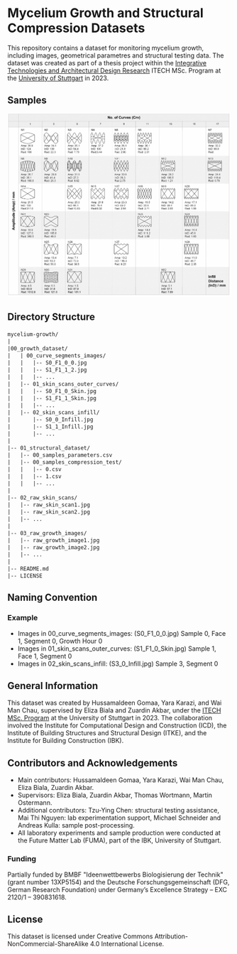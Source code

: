 # Mycelium Growth and Structural Compression Datasets

This repository contains a dataset for monitoring mycelium growth, including images, geometrical parametres and structural testing data. The dataset was created as part of a thesis project within the [Integrative Technologies and Architectural Design Research](https://www.itech.uni-stuttgart.de/) ITECH MSc. Program at the [University of Stuttgart](https://www.uni-stuttgart.de/) in 2023.

## Samples

![overview](https://github.com/HussamAG/Myceilum_Growth/blob/main/overview.jpg)

## Directory Structure
```
mycelium-growth/
|
|00_growth_dataset/
|   | 00_curve_segments_images/
|   |   |-- S0_F1_0_0.jpg
|   |   |-- S1_F1_1_2.jpg
|   |   |-- ...
|   |-- 01_skin_scans_outer_curves/
|   |   |-- S0_F1_0_Skin.jpg
|   |   |-- S1_F1_1_Skin.jpg
|   |   |-- ...
|   |-- 02_skin_scans_infill/
|       |-- S0_0_Infill.jpg
|       |-- S1_1_Infill.jpg
|       |-- ...
|
|-- 01_structural_dataset/
|   |-- 00_samples_parameters.csv
|   |-- 00_samples_compression_test/
|   |   |-- 0.csv
|   |   |-- 1.csv
|   |   |-- ...
|
|-- 02_raw_skin_scans/
|   |-- raw_skin_scan1.jpg
|   |-- raw_skin_scan2.jpg
|   |-- ...
|
|-- 03_raw_growth_images/
|   |-- raw_growth_image1.jpg
|   |-- raw_growth_image2.jpg
|   |-- ...
|
|-- README.md
|-- LICENSE
```
## Naming Convention

### Example

   - Images in 00_curve_segments_images: (S0_F1_0_0.jpg) Sample 0, Face 1, Segment 0, Growth Hour 0
   - Images in 01_skin_scans_outer_curves: (S1_F1_0_Skin.jpg) Sample 1, Face 1, Segment 0
   - Images in 02_skin_scans_infill: (S3_0_Infill.jpg) Sample 3, Segment 0

## General Information

This dataset was created by Hussamaldeen Gomaa, Yara Karazi, and Wai Man Chau, supervised by Eliza Biala and Zuardin Akbar, under the [ITECH MSc. Program](https://www.itech.uni-stuttgart.de/) at the University of Stuttgart in 2023. The collaboration involved the Institute for Computational Design and Construction (ICD), the Institute of Building Structures and Structural Design (ITKE), and the Institute for Building Construction (IBK).

## Contributors and Acknowledgements

   - Main contributors: Hussamaldeen Gomaa, Yara Karazi, Wai Man Chau, Eliza Biala, Zuardin Akbar.
   - Supervisors: Eliza Biala, Zuardin Akbar, Thomas Wortmann, Martin Ostermann.
   - Additional contributors: Tzu-Ying Chen: structural testing assistance, Mai Thi Nguyen: lab experimentation support, Michael Schneider and Andreas Kulla: sample post-processing.
   - All laboratory experiments and sample production were conducted at the Future Matter Lab (FUMA), part of the IBK, University of Stuttgart.

### Funding
Partially funded by BMBF "Ideenwettbewerbs Biologisierung der Technik" (grant number 13XP5154) and the Deutsche Forschungsgemeinschaft (DFG, German Research Foundation) under Germany’s Excellence Strategy – EXC 2120/1 – 390831618.

## License

This dataset is licensed under Creative Commons Attribution-NonCommercial-ShareAlike 4.0 International License.



